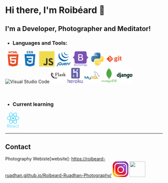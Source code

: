 # Hi there, I'm Roibéard 👋 

## I'm a Developer, Photographer and Meditator!

-  ### **Languages  and Tools**:

<img src="https://github.com/devicons/devicon/blob/master/icons/html5/html5-plain-wordmark.svg" alt="HTML logo" width="50px" height="50px" /> <img src="https://github.com/devicons/devicon/blob/master/icons/css3/css3-plain-wordmark.svg" alt="CSS logo" width="50px" height="50px" /> <img src="https://github.com/devicons/devicon/blob/master/icons/javascript/javascript-original.svg" alt="JavaScript logo" width="50px" height="50px" /> <img src="https://github.com/devicons/devicon/blob/master/icons/jquery/jquery-plain-wordmark.svg" alt="jQuery logo" width="50px" height="50px" /> <img src="https://github.com/devicons/devicon/blob/master/icons/bootstrap/bootstrap-plain-wordmark.svg" alt="Bootstrap logo" height="50px" width="50px" /> <img src="https://github.com/devicons/devicon/blob/master/icons/python/python-original.svg" alt="Python logo" width="50px" height="50px" /> <img src="https://github.com/devicons/devicon/blob/master/icons/git/git-plain-wordmark.svg" alt="Git logo" width="50px" height="50px" /> <img src="https://cdn.jsdelivr.net/gh/devicons/devicon/icons/vscode/vscode-original.svg" alt="Visual Studio Code" width="50px" height="50px" />  <img src="https://github.com/devicons/devicon/blob/master/icons/flask/flask-original-wordmark.svg" alt="Flask logo" width="50px" height="50px" /> <img src="https://github.com/devicons/devicon/blob/master/icons/heroku/heroku-plain-wordmark.svg" alt="Heroku logo" width="50px" height="50px" /> <img src="https://github.com/devicons/devicon/blob/master/icons/mysql/mysql-original-wordmark.svg" alt="mySQL logo" height="50px" width="50px" /> <img src="https://github.com/devicons/devicon/blob/master/icons/mongodb/mongodb-plain-wordmark.svg" alt="MongoDB logo" width="50px" height="50px" /><img src="https://github.com/devicons/devicon/blob/master/icons/django/django-plain-wordmark.svg" alt="Django logo" width="50px" height="50px">


<br>

- ### **Current learning**
<img src="https://github.com/devicons/devicon/blob/master/icons/react/react-original-wordmark.svg" alt="React logo" height="50px" width="50px" />


---

## Contact
Photography Webiste[website]: https://roibeard-ruadhan.github.io/Roibeard-Ruadhan-Photography/
[<img src="Instagram-Icon.png" width="50px" height="50px" >](https://instagram.com/)
[<img src="photography-img" width="50px" height="50px" >]([https://instagram.com/](https://roibeard-ruadhan.github.io/Roibeard-Ruadhan-Photography/))
